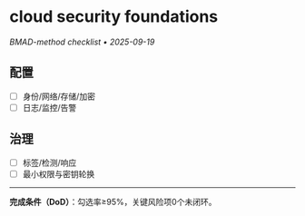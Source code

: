 # cloud security foundations

_BMAD-method checklist • 2025-09-19_

## 配置

- [ ] 身份/网络/存储/加密
- [ ] 日志/监控/告警

## 治理

- [ ] 标签/检测/响应
- [ ] 最小权限与密钥轮换

---

**完成条件（DoD）**：勾选率≥95%，关键风险项0个未闭环。
